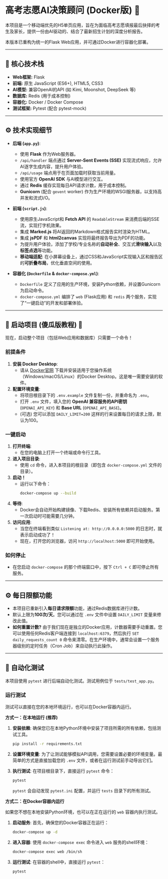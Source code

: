 # 高考志愿AI决策顾问 (Docker版) 🚀

本项目是一个移动端优先的H5单页应用，旨在为面临高考志愿填报最后抉择的考生及家长，提供一份由AI驱动的、结合了最新招生计划的深度分析报告。

本版本已重构为统一的Flask Web应用，并可通过Docker进行容器化部署。

---

## 🎯 核心技术栈

- **Web框架:** Flask
- **前端:** 原生 JavaScript (ES6+), HTML5, CSS3
- **AI模型:** 兼容OpenAI的API (如 Kimi, Moonshot, DeepSeek 等)
- **数据库:** Redis (用于成本控制)
- **容器化:** Docker / Docker Compose
- **测试框架:** Pytest (配合 pytest-mock)

---

## ⚙️ 技术实现细节

- **后端 (`app.py`)**:
  - 使用 **Flask** 作为Web服务器。
  - `/api/handler` 端点通过 **Server-Sent Events (SSE)** 实现流式响应，允许AI逐字生成内容，提升用户体验。
  - `/api/usage` 端点用于在页面加载时获取当前用量。
  - 使用官方 **OpenAI SDK** 与AI模型进行交互。
  - 通过 **Redis** 缓存实现每日API请求计数，用于成本控制。
  - **Gunicorn** (配合 `gevent` worker) 作为生产环境的WSGI服务器，以支持高并发和流式I/O。

- **前端 (`script.js`)**:
  - 使用原生JavaScript和 **Fetch API** 的 `ReadableStream` 来消费后端的SSE流，实现打字机效果。
  - 集成 **Marked.js** 将AI返回的Markdown格式报告实时渲染为HTML。
  - 集成 **jsPDF** 和 **html2canvas** 实现将最终报告导出为PDF的功能。
  - 为提升用户体验，添加了学校/专业名称的**自动补全**、交互式**滑块输入**以及**标签点选**等功能。
  - **移动端适配**: 在小屏幕设备上，通过CSS和JavaScript实现输入区和报告区的**可折叠布局**，优化垂直空间的使用。

- **容器化 (`Dockerfile` & `docker-compose.yml`)**:
  - `Dockerfile` 定义了应用的生产环境，安装Python依赖，并设置Gunicorn为启动命令。
  - `docker-compose.yml` 编排了 `web` (Flask应用) 和 `redis` 两个服务，实现了“一键启动”的开发和部署体验。

---

## 🚀 启动项目 (傻瓜版教程) 🐳

现在，启动整个项目（包括Web应用和数据库）只需要一个命令！

### 前提条件

1.  **安装 Docker Desktop**:
    *   请从 [Docker官网](https://www.docker.com/products/docker-desktop/) 下载并安装适用于您操作系统（Windows/macOS/Linux）的Docker Desktop。这是唯一需要安装的软件。
2.  **配置环境变量**:
    *   将项目根目录下的 `.env.example` 文件复制一份，并重命名为 `.env`。
    *   打开 `.env` 文件，填入您的 **OpenAI 兼容服务的API密钥** (`OPENAI_API_KEY`) 和 **Base URL** (`OPENAI_API_BASE`)。
    *   (可选) 您可以添加 `DAILY_LIMIT=200` 这样的行来设置每日的请求上限，默认为100。

### 一键启动

1.  **打开终端**:
    *   在您的电脑上打开一个终端或命令行工具。
2.  **进入项目目录**:
    *   使用 `cd` 命令，进入本项目的根目录（即包含 `docker-compose.yml` 文件的目录）。
3.  **启动！**
    *   运行以下命令：
        ```bash
        docker-compose up --build
        ```
4.  **等待**:
    *   Docker会自动开始构建镜像、下载Redis、安装所有依赖并启动服务。第一次启动时可能需要几分钟。
5.  **访问应用**:
    *   当您在终端看到类似 `Listening at: http://0.0.0.0:5000` 的日志时，就表示启动成功了！
    *   现在，打开您的浏览器，访问 `http://localhost:5000` 即可开始使用。

### 如何停止

-   在您启动 `docker-compose` 的那个终端窗口中，按下 `Ctrl + C` 即可停止所有服务。

---

## ⚙️ 每日限额功能

-   本项目已重新引入**每日请求限额**功能，通过Redis数据库进行计数。
-   默认上限为**100次/天**。您可以通过在 `.env` 文件中设置 `DAILY_LIMIT` 变量来修改此值。
-   **如何重置计数?** 由于我们现在是独立的Docker应用，计数器需要手动重置。您可以使用任何Redis客户端连接到 `localhost:6379`，然后执行 `SET daily_requests_count 0` 命令来清零。在生产环境中，通常会设置一个服务器级别的定时任务（Cron Job）来自动执行此操作。

---

## 🧪 自动化测试

本项目使用 `pytest` 进行后端自动化测试。测试用例位于 `tests/test_app.py`。

### 运行测试

测试可以直接在您的本地环境运行，也可以在Docker容器内运行。

**方式一：在本地运行 (推荐)**

1.  **安装依赖**:
    确保您已在本地Python环境中安装了项目所需的所有依赖，包括测试工具。
    ```bash
    pip install -r requirements.txt
    ```

2.  **设置环境变量**:
    为了让测试能够模拟API调用，您需要设置必要的环境变量。最简单的方式是直接加载您的 `.env` 文件，或者在运行测试前手动导出它们。

3.  **执行测试**:
    在项目根目录下，直接运行 `pytest` 命令：
    ```bash
    pytest
    ```
    `pytest` 会自动发现 `pytest.ini` 配置，并运行 `tests` 目录下的所有测试。

**方式二：在Docker容器内运行**

如果您不想在本地安装Python环境，也可以在正在运行的 `web` 容器内执行测试。

1.  **启动服务**:
    首先，确保您的Docker容器正在运行：
    ```bash
    docker-compose up -d
    ```

2.  **进入容器**:
    使用 `docker-compose exec` 命令进入 `web` 服务的shell环境：
    ```bash
    docker-compose exec web /bin/sh
    ```

3.  **运行测试**:
    在容器的shell中，直接运行 `pytest`：
    ```bash
    pytest
    ```
